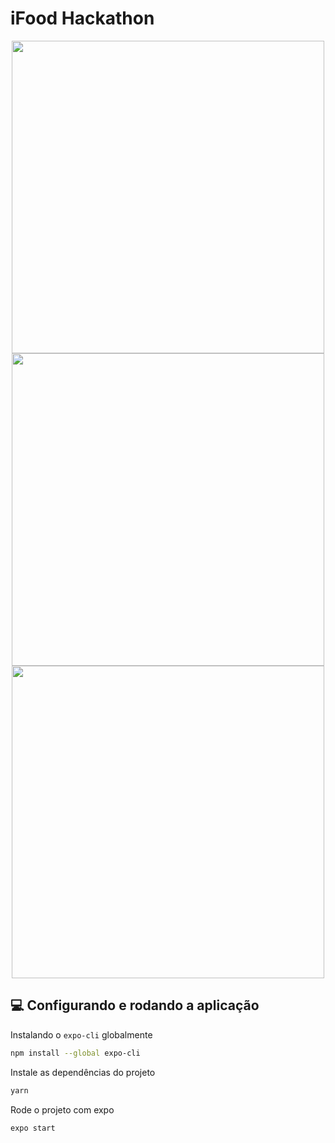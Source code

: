 # iFood Hackathon

<p align="center">
<img src="https://user-images.githubusercontent.com/33927459/154848465-47126dde-8d2f-4414-9eeb-4e881ceb8090.png" height="500px">
  <img src="https://user-images.githubusercontent.com/33927459/154848622-1eea95e6-c25d-408e-b94a-48ca90646cfa.png" height="500px">
  <img src="https://user-images.githubusercontent.com/33927459/154848637-c0c2148b-af93-4d1d-bf4a-7da280cb90af.png" height="500px">
<p/>

## 💻 Configurando e rodando a aplicação

Instalando o `expo-cli` globalmente

```sh
npm install --global expo-cli
```
Instale as dependências do projeto

```sh
yarn
```
Rode o projeto com expo

```sh
expo start
```
